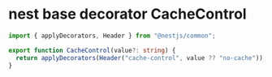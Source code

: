 # nest base decorator CacheControl

```ts
import { applyDecorators, Header } from "@nestjs/common";

export function CacheControl(value?: string) {
  return applyDecorators(Header("cache-control", value ?? "no-cache"));
}
```
